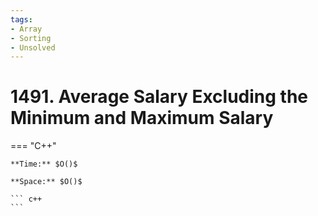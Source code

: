 ```yaml
---
tags:
- Array
- Sorting
- Unsolved
---
```



# 1491. Average Salary Excluding the Minimum and Maximum Salary

=== "C++"

    **Time:** $O()$

    **Space:** $O()$

    ``` c++
    ```